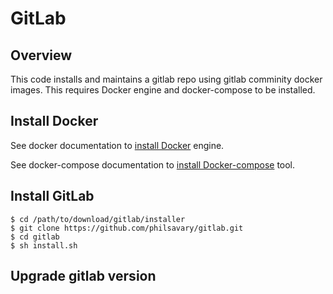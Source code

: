 # GitLab

## Overview

This code installs and maintains a gitlab repo using gitlab comminity docker images. This requires Docker engine and docker-compose to be installed.

## Install Docker

See docker documentation to [install Docker](https://docs.docker.com/install/) engine.

See docker-compose documentation to [install Docker-compose](https://docs.docker.com/compose/install/) tool.


## Install GitLab


```shell
$ cd /path/to/download/gitlab/installer
$ git clone https://github.com/philsavary/gitlab.git
$ cd gitlab
$ sh install.sh
```




## Upgrade gitlab version
